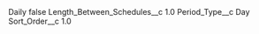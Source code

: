 <?xml version="1.0" encoding="UTF-8"?>
<CustomMetadata xmlns="http://soap.sforce.com/2006/04/metadata" xmlns:xsi="http://www.w3.org/2001/XMLSchema-instance" xmlns:xsd="http://www.w3.org/2001/XMLSchema">
    <label>Daily</label>
    <protected>false</protected>
    <values>
        <field>Length_Between_Schedules__c</field>
        <value xsi:type="xsd:double">1.0</value>
    </values>
    <values>
        <field>Period_Type__c</field>
        <value xsi:type="xsd:string">Day</value>
    </values>
    <values>
        <field>Sort_Order__c</field>
        <value xsi:type="xsd:double">1.0</value>
    </values>
</CustomMetadata>
